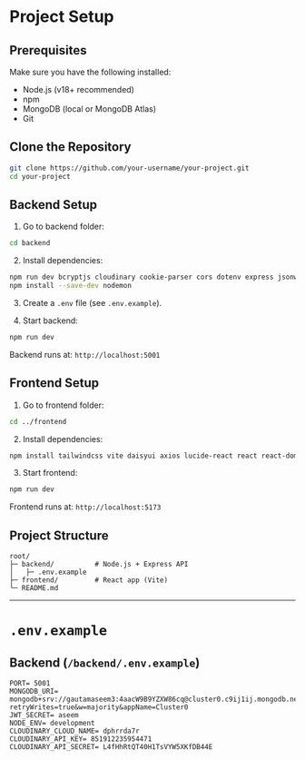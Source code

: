 # Project Setup

## Prerequisites

Make sure you have the following installed:

* Node.js (v18+ recommended)
* npm
* MongoDB (local or MongoDB Atlas)
* Git

## Clone the Repository

```bash
git clone https://github.com/your-username/your-project.git
cd your-project
```

## Backend Setup

1. Go to backend folder:

```bash
cd backend
```

2. Install dependencies:

```bash
npm run dev bcryptjs cloudinary cookie-parser cors dotenv express jsonwebtoken mongoose socket.io
npm install --save-dev nodemon
```

3. Create a `.env` file (see `.env.example`).
   
4. Start backend:

```bash
npm run dev
```

Backend runs at: `http://localhost:5001`

## Frontend Setup

1. Go to frontend folder:

```bash
cd ../frontend
```

2. Install dependencies:

```bash
npm install tailwindcss vite daisyui axios lucide-react react react-dom react-hot-toast react-router-dom socket.io socket.io-client zustand
```
   
3. Start frontend:

```bash
npm run dev
```

Frontend runs at: `http://localhost:5173`

## Project Structure

```
root/
├─ backend/          # Node.js + Express API
│   ├─ .env.example
├─ frontend/         # React app (Vite)
└─ README.md
```

---

# `.env.example`

## Backend (`/backend/.env.example`)

```env
PORT= 5001
MONGODB_URI= mongodb+srv://gautamaseem3:4aacW9B9YZXW86cq@cluster0.c9ij1ij.mongodb.net/mernchat_db?retryWrites=true&w=majority&appName=Cluster0
JWT_SECRET= aseem
NODE_ENV= development
CLOUDINARY_CLOUD_NAME= dphrrda7r
CLOUDINARY_API_KEY= 851912235954471
CLOUDINARY_API_SECRET= L4fHhRtQT40H1TsVYW5XKfDB44E
    
```


